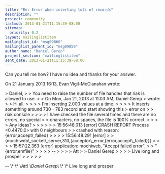 ```yaml
---
title: "Re: Error when inserting lots of records"
description: ""
project: community
lastmod: 2013-01-21T11:15:39-08:00
sitemap:
  priority: 0.2
layout: mailinglistitem
mailinglist_id: "msg09860"
mailinglist_parent_id: "msg09859"
author_name: "Daniel Gerep"
project_section: "mailinglistitem"
sent_date: 2013-01-21T11:15:39-08:00
---
```



Can you tell me how? I have no idea and thanks for your answer.


On 21 January 2013 16:13, Evan Vigil-McClanahan wrote:

&gt; Daniel,
&gt;
&gt; You need to raise the number of file handles that riak is allowed to use.
&gt;
&gt; On Mon, Jan 21, 2013 at 11:03 AM, Daniel Gerep 
&gt; wrote:
&gt; &gt; Hi all.
&gt; &gt;
&gt; &gt; I'm inserting 2.000 values at a time.
&gt; &gt;
&gt; &gt; It inserts something around 730 - 783 record and start showing this
&gt; error on
&gt; &gt; riak console
&gt; &gt;
&gt; &gt; I have checked the file several times and there are no errors, no special
&gt; &gt; characters, no spaces, the file is 100% correct.
&gt; &gt;
&gt; &gt; Any ideas?
&gt; &gt;
&gt; &gt;
&gt; &gt; 15:56:48.013 [error] CRASH REPORT Process &lt;0.4470.0&gt; with 0 neighbours
&gt; &gt; crashed with reason: {error,accept\\_failed}
&gt; &gt;
&gt; &gt; 15:56:48.291 [error]
&gt; &gt; {mochiweb\\_socket\\_server,310,{acceptor\\_error,{error,accept\\_failed}}}
&gt; &gt;
&gt; &gt; 15:57:22.363 [error] application: mochiweb, "Accept failed error",
&gt; &gt; "{error,emfile}"
&gt; &gt;
&gt; &gt; --
&gt; &gt;
&gt; &gt; Att
&gt; &gt; Daniel Gerep
&gt; &gt;
&gt; &gt; Live long and prosper
&gt; &gt;
&gt; &gt;
&gt;

-- 
\\*
\\*
\\*Att\\*
\\*Daniel Gerep\\*
\\*
\\*
Live long and prosper
